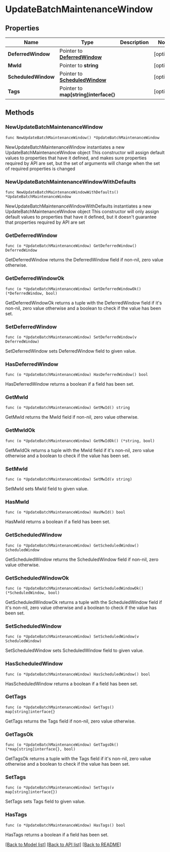 # UpdateBatchMaintenanceWindow

## Properties

Name | Type | Description | Notes
------------ | ------------- | ------------- | -------------
**DeferredWindow** | Pointer to [**DeferredWindow**](DeferredWindow.md) |  | [optional] 
**MwId** | Pointer to **string** |  | [optional] 
**ScheduledWindow** | Pointer to [**ScheduledWindow**](ScheduledWindow.md) |  | [optional] 
**Tags** | Pointer to **map[string]interface{}** |  | [optional] 

## Methods

### NewUpdateBatchMaintenanceWindow

`func NewUpdateBatchMaintenanceWindow() *UpdateBatchMaintenanceWindow`

NewUpdateBatchMaintenanceWindow instantiates a new UpdateBatchMaintenanceWindow object
This constructor will assign default values to properties that have it defined,
and makes sure properties required by API are set, but the set of arguments
will change when the set of required properties is changed

### NewUpdateBatchMaintenanceWindowWithDefaults

`func NewUpdateBatchMaintenanceWindowWithDefaults() *UpdateBatchMaintenanceWindow`

NewUpdateBatchMaintenanceWindowWithDefaults instantiates a new UpdateBatchMaintenanceWindow object
This constructor will only assign default values to properties that have it defined,
but it doesn't guarantee that properties required by API are set

### GetDeferredWindow

`func (o *UpdateBatchMaintenanceWindow) GetDeferredWindow() DeferredWindow`

GetDeferredWindow returns the DeferredWindow field if non-nil, zero value otherwise.

### GetDeferredWindowOk

`func (o *UpdateBatchMaintenanceWindow) GetDeferredWindowOk() (*DeferredWindow, bool)`

GetDeferredWindowOk returns a tuple with the DeferredWindow field if it's non-nil, zero value otherwise
and a boolean to check if the value has been set.

### SetDeferredWindow

`func (o *UpdateBatchMaintenanceWindow) SetDeferredWindow(v DeferredWindow)`

SetDeferredWindow sets DeferredWindow field to given value.

### HasDeferredWindow

`func (o *UpdateBatchMaintenanceWindow) HasDeferredWindow() bool`

HasDeferredWindow returns a boolean if a field has been set.

### GetMwId

`func (o *UpdateBatchMaintenanceWindow) GetMwId() string`

GetMwId returns the MwId field if non-nil, zero value otherwise.

### GetMwIdOk

`func (o *UpdateBatchMaintenanceWindow) GetMwIdOk() (*string, bool)`

GetMwIdOk returns a tuple with the MwId field if it's non-nil, zero value otherwise
and a boolean to check if the value has been set.

### SetMwId

`func (o *UpdateBatchMaintenanceWindow) SetMwId(v string)`

SetMwId sets MwId field to given value.

### HasMwId

`func (o *UpdateBatchMaintenanceWindow) HasMwId() bool`

HasMwId returns a boolean if a field has been set.

### GetScheduledWindow

`func (o *UpdateBatchMaintenanceWindow) GetScheduledWindow() ScheduledWindow`

GetScheduledWindow returns the ScheduledWindow field if non-nil, zero value otherwise.

### GetScheduledWindowOk

`func (o *UpdateBatchMaintenanceWindow) GetScheduledWindowOk() (*ScheduledWindow, bool)`

GetScheduledWindowOk returns a tuple with the ScheduledWindow field if it's non-nil, zero value otherwise
and a boolean to check if the value has been set.

### SetScheduledWindow

`func (o *UpdateBatchMaintenanceWindow) SetScheduledWindow(v ScheduledWindow)`

SetScheduledWindow sets ScheduledWindow field to given value.

### HasScheduledWindow

`func (o *UpdateBatchMaintenanceWindow) HasScheduledWindow() bool`

HasScheduledWindow returns a boolean if a field has been set.

### GetTags

`func (o *UpdateBatchMaintenanceWindow) GetTags() map[string]interface{}`

GetTags returns the Tags field if non-nil, zero value otherwise.

### GetTagsOk

`func (o *UpdateBatchMaintenanceWindow) GetTagsOk() (*map[string]interface{}, bool)`

GetTagsOk returns a tuple with the Tags field if it's non-nil, zero value otherwise
and a boolean to check if the value has been set.

### SetTags

`func (o *UpdateBatchMaintenanceWindow) SetTags(v map[string]interface{})`

SetTags sets Tags field to given value.

### HasTags

`func (o *UpdateBatchMaintenanceWindow) HasTags() bool`

HasTags returns a boolean if a field has been set.


[[Back to Model list]](../README.md#documentation-for-models) [[Back to API list]](../README.md#documentation-for-api-endpoints) [[Back to README]](../README.md)


